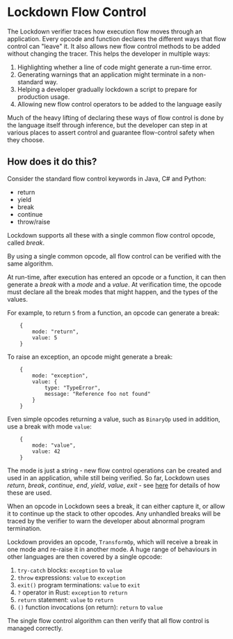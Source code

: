 # Lockdown Flow Control

The Lockdown verifier traces how execution flow moves through an application. Every opcode and function declares the different ways that flow control can "leave" it. It also allows new flow control methods to be added without changing the tracer. This helps the developer in multiple ways:

1. Highlighting whether a line of code might generate a run-time error.
2. Generating warnings that an application might terminate in a non-standard way.
3. Helping a developer gradually lockdown a script to prepare for production usage.
4. Allowing new flow control operators to be added to the language easily

Much of the heavy lifting of declaring these ways of flow control is done by the language itself through inference, but the developer can step in at various places to assert control and guarantee flow-control safety when they choose.

## How does it do this?

Consider the standard flow control keywords in Java, C# and Python:

* return
* yield
* break
* continue
* throw/raise

Lockdown supports all these with a single common flow control opcode, called *break*.

By using a single common opcode, all flow control can be verified with the same algorithm.

At run-time, after execution has entered an opcode or a function, it can then generate a *break* with a *mode* and a *value*. At verification time, the opcode must declare all the break modes that might happen, and the types of the values.

For example, to return `5` from a function, an opcode can generate a break:

		{
			mode: "return",
			value: 5
		}

To raise an exception, an opcode might generate a break:

		{
			mode: "exception",
			value: {
				type: "TypeError",
				message: "Reference foo not found"
			}
		}

Even simple opcodes returning a value, such as `BinaryOp` used in addition, use a break with mode `value`:

		{
			mode: "value",
			value: 42
		}

The mode is just a string - new flow control operations can be created and used in an application, while still being verified. So far, Lockdown uses *return*, *break*, *continue*, *end*, *yield*, *value*, *exit* - see [here](PROTOCOLS.md) for details of how these are used.

When an opcode in Lockdown sees a break, it can either capture it, or allow it to continue up the stack to other opcodes. Any unhandled breaks will be traced by the verifier to warn the developer about abnormal program termination.

Lockdown provides an opcode, `TransformOp`, which will receive a break in one mode and re-raise it in another mode. A huge range of behaviours in other languages are then covered by a single opcode:

1. `try-catch` blocks: `exception` to `value`
2. `throw` expressions: `value` to `exception`
3. `exit()` program terminations: `value` to `exit`
4. `?` operator in Rust: `exception` to `return`
5. `return` statement: `value` to `return`
6. `()` function invocations (on return): `return` to `value`

The single flow control algorithm can then verify that all flow control is managed correctly.
